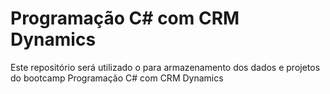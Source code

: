 # Programação C# com CRM Dynamics
Este repositório será utilizado o para armazenamento dos dados e projetos do bootcamp Programação C# com CRM Dynamics
